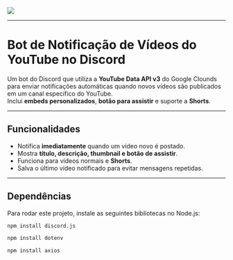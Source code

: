 <img src="https://i.postimg.cc/qvTwGH1K/spibsnner.png">

---

# Bot de Notificação de Vídeos do YouTube no Discord

Um bot do Discord que utiliza a **YouTube Data API v3** do <span src="https://console.cloud.google.com/cloud-hub/home;board-filter=type:APP_HUB,key:application_name?inv=1&invt=Ab5Bmg&project=yotubebot-468114&supportedpurview=project">Google Clounds</span> para enviar notificações automáticas quando novos vídeos são publicados em um canal específico do YouTube.  
Inclui **embeds personalizados**, **botão para assistir** e suporte a **Shorts**.

---

## Funcionalidades
- Notifica **imediatamente** quando um vídeo novo é postado.
- Mostra **título, descrição, thumbnail e botão de assistir**.
- Funciona para vídeos normais e **Shorts**.
- Salva o último vídeo notificado para evitar mensagens repetidas.

---

## Dependências

Para rodar este projeto, instale as seguintes bibliotecas no Node.js:

```bash
npm install discord.js
```
```bash
npm install dotenv
```
```bash
npm install axios
